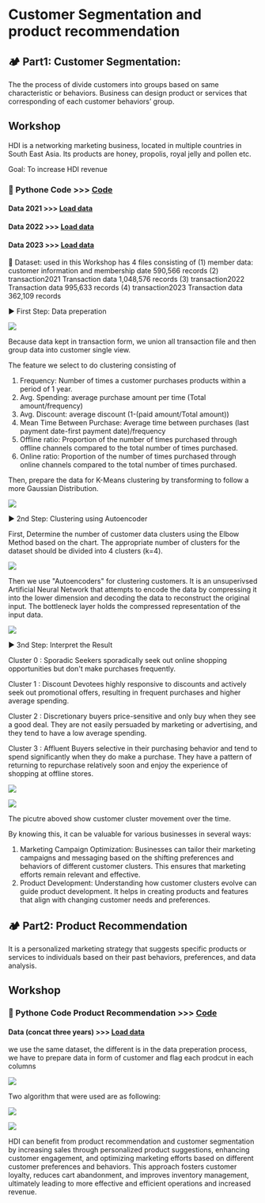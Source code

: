 # Customer Segmentation and product recommendation

## 🏕️ Part1: Customer Segmentation: 
The the process of divide customers into groups based on same characteristic or behaviors. Business can design product or services that corresponding  of each customer behaviors’ group.

## Workshop
HDI is a networking marketing business, located in multiple countries in South East Asia. Its products are honey, propolis, royal jelly and pollen etc.

Goal: To increase HDI revenue

### 💾 Pythone Code >>>  [Code](https://github.com/ween3654/Advanced_Aanlytics-MADT8101/blob/main/section4%3A%20Customer%20Segmentation%20%26%20Product%20Recommendation/code_data/Customer_Segmentation_update.ipynb)
#### Data 2021 >>>  [Load data](https://github.com/ween3654/Advanced_Aanlytics-MADT8101/blob/main/section4%3A%20Customer%20Segmentation%20%26%20Product%20Recommendation/code_data/transaction_2021.parquet)
#### Data 2022 >>>  [Load data](https://github.com/ween3654/Advanced_Aanlytics-MADT8101/blob/main/section4%3A%20Customer%20Segmentation%20%26%20Product%20Recommendation/code_data/transaction_2022.parquet)
#### Data 2023 >>>  [Load data](https://github.com/ween3654/Advanced_Aanlytics-MADT8101/blob/main/section4%3A%20Customer%20Segmentation%20%26%20Product%20Recommendation/code_data/transaction_2023.parquet)


💠 Dataset: used in this Workshop has 4 files consisting of 
  (1) member data: customer information and membership date 590,566 records 
  (2) transaction2021 Transaction data 1,048,576 records 
  (3) transaction2022 Transaction data 995,633 records 
  (4) transaction2023 Transaction data 362,109 records

▶️ First Step: Data preperation

![](https://github.com/ween3654/Advanced_Aanlytics-MADT8101/blob/main/section4%3A%20Customer%20Segmentation%20%26%20Product%20Recommendation/pic/1_data_prep.png)

Because data kept in transaction form, we union all transaction file and then group data into customer single view. 

The feature we select to do clustering consisting of 

  1) Frequency: Number of times a customer purchases products within a period of 1 year.
  2) Avg. Spending: average purchase amount per time (Total amount/frequency)
  3) Avg. Discount: average discount (1-(paid amount/Total amount))
  4) Mean Time Between Purchase: Average time between purchases (last payment date-first payment date)/frequency
  5) Offline ratio: Proportion of the number of times purchased through offline channels compared to the total number of times purchased.
  6) Online ratio: Proportion of the number of times purchased through online channels compared to the total number of times purchased.

Then, prepare the data for K-Means clustering by transforming to follow a more Gaussian Distribution.

![](https://github.com/ween3654/Advanced_Aanlytics-MADT8101/blob/main/section4%3A%20Customer%20Segmentation%20%26%20Product%20Recommendation/pic/2_Gaussian_transform.png)

▶️ 2nd Step: Clustering using Autoencoder

First, Determine the number of customer data clusters using the Elbow Method based on the chart. The appropriate number of clusters for the dataset should be divided into 4 clusters (k=4).

![](https://github.com/ween3654/Advanced_Aanlytics-MADT8101/blob/main/section4%3A%20Customer%20Segmentation%20%26%20Product%20Recommendation/pic/3_kmethod.png)

Then we use "Autoencoders" for clustering customers. It is an unsuperivsed Artificial Neural Network that attempts to encode the data by compressing it into the lower dimension and decoding the data to reconstruct the original input. The bottleneck layer holds the compressed representation of the input data.

![](https://github.com/ween3654/Advanced_Aanlytics-MADT8101/blob/main/section4%3A%20Customer%20Segmentation%20%26%20Product%20Recommendation/pic/4_segmentation_result.png)

▶️ 3nd Step: Interpret the Result

Cluster 0 :  Sporadic Seekers 
sporadically seek out online shopping opportunities but don't make purchases frequently.

Cluster 1 : Discount Devotees 
highly responsive to discounts and actively seek out promotional offers, resulting in frequent purchases and
higher average spending.

Cluster 2 : Discretionary buyers 
price-sensitive and only buy when they see a good deal. They are not easily persuaded by marketing or advertising,
and they tend to have a low average spending.

Cluster 3 : Affluent Buyers 
selective in their purchasing behavior and tend to spend significantly when they do make a purchase. They have a
pattern of returning to repurchase relatively soon and enjoy the experience of shopping at offline stores.

![](https://github.com/ween3654/Advanced_Aanlytics-MADT8101/blob/main/section4%3A%20Customer%20Segmentation%20%26%20Product%20Recommendation/pic/5_cluster_profile.png)

![](https://github.com/ween3654/Advanced_Aanlytics-MADT8101/blob/main/section4%3A%20Customer%20Segmentation%20%26%20Product%20Recommendation/pic/6_Customer_movement.png)

The picutre aboved show customer cluster movement over the time. 

By knowing this, it can be valuable for various businesses in several ways:
  1) Marketing Campaign Optimization: Businesses can tailor their marketing campaigns and messaging based on the shifting preferences and behaviors of different customer clusters. This ensures that marketing efforts remain relevant and effective.
  2) Product Development: Understanding how customer clusters evolve can guide product development. It helps in creating products and features that align with changing customer needs and preferences.

## 🏕️ Part2: Product Recommendation
It is a personalized marketing strategy that suggests specific products or services to individuals based on their past behaviors, preferences, and data analysis. 

## Workshop
### 💾 Pythone Code Product Recommendation >>>  [Code](https://github.com/ween3654/Advanced_Aanlytics-MADT8101/blob/main/section4%3A%20Customer%20Segmentation%20%26%20Product%20Recommendation/code_data/product_recommendation.ipynb.ipynb)

#### Data (concat three years) >>>  [Load data](https://github.com/ween3654/Advanced_Aanlytics-MADT8101/blob/main/section4%3A%20Customer%20Segmentation%20%26%20Product%20Recommendation/code_data/df_test.parquet)

we use the same dataset, the different is in the data preperation process, we have to prepare data in form of customer and flag each prodcut in each columns

![](https://github.com/ween3654/Advanced_Aanlytics-MADT8101/blob/main/section4%3A%20Customer%20Segmentation%20%26%20Product%20Recommendation/pic/7_data_for_product_recommend.png)

Two algorithm that were used are as following:

![](https://github.com/ween3654/Advanced_Aanlytics-MADT8101/blob/main/section4%3A%20Customer%20Segmentation%20%26%20Product%20Recommendation/pic/8_collaborative_filering.png)

![](https://github.com/ween3654/Advanced_Aanlytics-MADT8101/blob/main/section4%3A%20Customer%20Segmentation%20%26%20Product%20Recommendation/pic/9_NMP.png)

HDI can benefit from product recommendation and customer segmentation by increasing sales through personalized product suggestions, enhancing customer engagement, and optimizing marketing efforts based on different customer preferences and behaviors. This approach fosters customer loyalty, reduces cart abandonment, and improves inventory management, ultimately leading to more effective and efficient operations and increased revenue.








     

